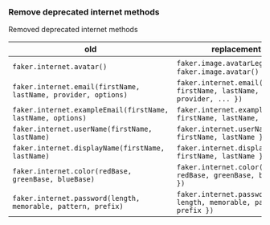 ### Remove deprecated internet methods

Removed deprecated internet methods

| old                                                            | replacement                                                       |
| -------------------------------------------------------------- | ----------------------------------------------------------------- |
| `faker.internet.avatar()`                                      | `faker.image.avatarLegacy()` or `faker.image.avatar()`            |
| `faker.internet.email(firstName, lastName, provider, options)` | `faker.internet.email({ firstName, lastName, provider, ... })`    |
| `faker.internet.exampleEmail(firstName, lastName, options)`    | `faker.internet.exampleEmail({ firstName, lastName, ... })`       |
| `faker.internet.userName(firstName, lastName)`                 | `faker.internet.userName({ firstName, lastName })`                |
| `faker.internet.displayName(firstName, lastName)`              | `faker.internet.displayName({ firstName, lastName })`             |
| `faker.internet.color(redBase, greenBase, blueBase)`           | `faker.internet.color({ redBase, greenBase, blueBase })`          |
| `faker.internet.password(length, memorable, pattern, prefix)`  | `faker.internet.password({ length, memorable, pattern, prefix })` |
